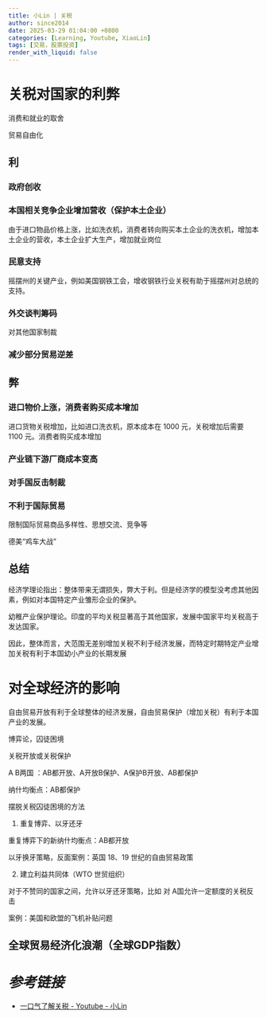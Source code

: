 ```yaml
---
title: 小Lin | 关税
author: since2014
date: 2025-03-29 01:04:00 +0800
categories: [Learning, Youtube, XiaoLin]
tags: [交易，股票投资]
render_with_liquid: false
---
```


# 关税对国家的利弊

消费和就业的取舍

贸易自由化

## 利

### 政府创收

### 本国相关竞争企业增加营收（保护本土企业）

由于进口物品价格上涨，比如洗衣机，消费者转向购买本土企业的洗衣机，增加本土企业的营收，本土企业扩大生产，增加就业岗位

### 民意支持

摇摆州的关键产业，例如美国钢铁工会，增收钢铁行业关税有助于摇摆州对总统的支持。

### 外交谈判筹码

对其他国家制裁

### 减少部分贸易逆差

## 弊

### 进口物价上涨，消费者购买成本增加

进口货物关税增加，比如进口洗衣机，原本成本在 1000 元，关税增加后需要 1100 元。消费者购买成本增加

### 产业链下游厂商成本变高

### 对手国反击制裁

### 不利于国际贸易

限制国际贸易商品多样性、思想交流、竞争等

德美“鸡车大战”

## 总结

经济学理论指出：整体带来无谓损失，弊大于利。但是经济学的模型没考虑其他因素，例如对本国特定产业雏形企业的保护。

幼稚产业保护理论。印度的平均关税显著高于其他国家，发展中国家平均关税高于发达国家。

因此，整体而言，大范围无差别增加关税不利于经济发展，而特定时期特定产业增加关税有利于本国幼小产业的长期发展

# 对全球经济的影响

自由贸易开放有利于全球整体的经济发展，自由贸易保护（增加关税）有利于本国产业的发展。

博弈论，囚徒困境

关税开放或关税保护

A B两国 ：AB都开放、A开放B保护、A保护B开放、AB都保护

纳什均衡点：AB都保护

摆脱关税囚徒困境的方法

1. 重复博弈、以牙还牙

重复博弈下的新纳什均衡点：AB都开放

以牙换牙策略，反面案例：英国 18、19 世纪的自由贸易政策

2. 建立利益共同体（WTO 世贸组织）

对于不赞同的国家之间，允许以牙还牙策略，比如 对 A国允许一定额度的关税反击

案例：美国和欧盟的飞机补贴问题

## 全球贸易经济化浪潮（全球GDP指数）

# *参考链接*

+ [一口气了解关税 - Youtube - 小Lin](https://youtu.be/uiMsul6sKus?si=AgHgN8wKr9DPhLJw)